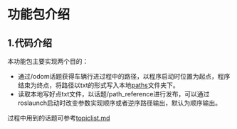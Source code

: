 # 功能包介绍

## 1.代码介绍
本功能包主要实现两个目的：
* 通过/odom话题获得车辆行进过程中的路径，以程序启动时位置为起点，程序结束为终点，将路径以txt的形式写入本地[paths](paths)文件夹下。
* 读取本地写好点txt文件，以话题/path_reference进行发布，可以通过roslaunch启动时改变参数实现顺序或者逆序路径输出，默认为顺序输出。

过程中用到的话题可参考[topiclist.md](topiclist.md)
